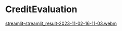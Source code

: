 # CreditEvaluation

[streamlit-streamlit_result-2023-11-02-16-11-03.webm](https://github.com/CaaGui/CreditEvaluation/assets/127546061/571016cd-c837-43a1-94e3-bc63743452e0)
